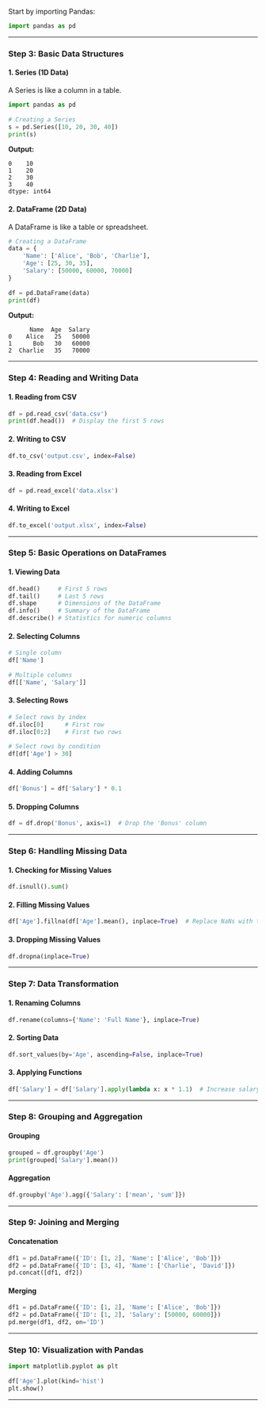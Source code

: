 Start by importing Pandas:  
```python  
import pandas as pd  
```  
  
---  
  
### **Step 3: Basic Data Structures**  
  
#### 1. **Series** (1D Data)  
A Series is like a column in a table.  
```python  
import pandas as pd  
  
# Creating a Series  
s = pd.Series([10, 20, 30, 40])  
print(s)  
```  
  
**Output:**  
```  
0    10  
1    20  
2    30  
3    40  
dtype: int64  
```  
  
#### 2. **DataFrame** (2D Data)  
A DataFrame is like a table or spreadsheet.  
```python  
# Creating a DataFrame  
data = {  
    'Name': ['Alice', 'Bob', 'Charlie'],  
    'Age': [25, 30, 35],  
    'Salary': [50000, 60000, 70000]  
}  
  
df = pd.DataFrame(data)  
print(df)  
```  
  
**Output:**  
```  
      Name  Age  Salary  
0    Alice   25   50000  
1      Bob   30   60000  
2  Charlie   35   70000  
```  
  
---  
  
### **Step 4: Reading and Writing Data**  
  
#### 1. Reading from CSV  
```python  
df = pd.read_csv('data.csv')  
print(df.head())  # Display the first 5 rows  
```  
  
#### 2. Writing to CSV  
```python  
df.to_csv('output.csv', index=False)  
```  
  
#### 3. Reading from Excel  
```python  
df = pd.read_excel('data.xlsx')  
```  
  
#### 4. Writing to Excel  
```python  
df.to_excel('output.xlsx', index=False)  
```  
  
---  
  
### **Step 5: Basic Operations on DataFrames**  
  
#### 1. Viewing Data  
```python  
df.head()     # First 5 rows  
df.tail()     # Last 5 rows  
df.shape      # Dimensions of the DataFrame  
df.info()     # Summary of the DataFrame  
df.describe() # Statistics for numeric columns  
```  
  
#### 2. Selecting Columns  
```python  
# Single column  
df['Name']  
  
# Multiple columns  
df[['Name', 'Salary']]  
```  
  
#### 3. Selecting Rows  
```python  
# Select rows by index  
df.iloc[0]      # First row  
df.iloc[0:2]    # First two rows  
  
# Select rows by condition  
df[df['Age'] > 30]  
```  
  
#### 4. Adding Columns  
```python  
df['Bonus'] = df['Salary'] * 0.1  
```  
  
#### 5. Dropping Columns  
```python  
df = df.drop('Bonus', axis=1)  # Drop the 'Bonus' column  
```  
  
---  
  
### **Step 6: Handling Missing Data**  
  
#### 1. Checking for Missing Values  
```python  
df.isnull().sum()  
```  
  
#### 2. Filling Missing Values  
```python  
df['Age'].fillna(df['Age'].mean(), inplace=True)  # Replace NaNs with the mean  
```  
  
#### 3. Dropping Missing Values  
```python  
df.dropna(inplace=True)  
```  
  
---  
  
### **Step 7: Data Transformation**  
  
#### 1. Renaming Columns  
```python  
df.rename(columns={'Name': 'Full Name'}, inplace=True)  
```  
  
#### 2. Sorting Data  
```python  
df.sort_values(by='Age', ascending=False, inplace=True)  
```  
  
#### 3. Applying Functions  
```python  
df['Salary'] = df['Salary'].apply(lambda x: x * 1.1)  # Increase salary by 10%  
```  
  
---  
  
### **Step 8: Grouping and Aggregation**  
  
#### Grouping  
```python  
grouped = df.groupby('Age')  
print(grouped['Salary'].mean())  
```  
  
#### Aggregation  
```python  
df.groupby('Age').agg({'Salary': ['mean', 'sum']})  
```  
  
---  
  
### **Step 9: Joining and Merging**  
  
#### Concatenation  
```python  
df1 = pd.DataFrame({'ID': [1, 2], 'Name': ['Alice', 'Bob']})  
df2 = pd.DataFrame({'ID': [3, 4], 'Name': ['Charlie', 'David']})  
pd.concat([df1, df2])  
```  
  
#### Merging  
```python  
df1 = pd.DataFrame({'ID': [1, 2], 'Name': ['Alice', 'Bob']})  
df2 = pd.DataFrame({'ID': [1, 2], 'Salary': [50000, 60000]})  
pd.merge(df1, df2, on='ID')  
```  
  
---  
  
### **Step 10: Visualization with Pandas**  
```python  
import matplotlib.pyplot as plt  
  
df['Age'].plot(kind='hist')  
plt.show()  
```  
  
---  
  
